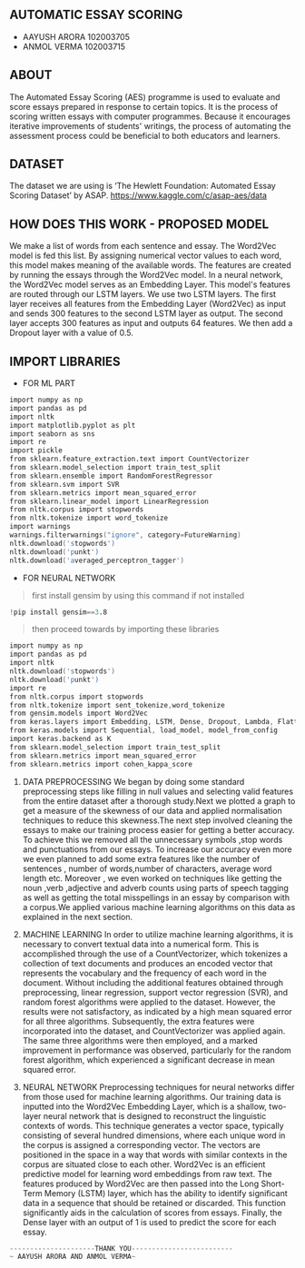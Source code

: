 ## AUTOMATIC ESSAY SCORING 
- AAYUSH ARORA  102003705
- ANMOL VERMA   102003715

## ABOUT
The Automated Essay Scoring (AES) programme is used to evaluate and score essays prepared in response to certain topics. It is the process of scoring written essays with computer programmes. Because it encourages iterative improvements of students' writings, the process of automating the assessment process could be beneficial to both educators and learners.

## DATASET
The dataset we are using is ‘The Hewlett Foundation: Automated Essay Scoring Dataset’ by ASAP.   https://www.kaggle.com/c/asap-aes/data

## HOW DOES THIS WORK - PROPOSED MODEL

We make a list of words from each sentence and essay. The Word2Vec model is fed this list. By assigning numerical vector values to each word, this model makes meaning of the available words. The features are created by running the essays through the Word2Vec model. In a neural network, the Word2Vec model serves as an Embedding Layer. This model's features are routed through our LSTM layers. We use two LSTM layers. The first layer receives all features from the Embedding Layer (Word2Vec) as input and sends 300 features to the second LSTM layer as output. The second layer accepts 300 features as input and outputs 64 features. We then add a Dropout layer with a value of 0.5. 
## IMPORT LIBRARIES
- FOR ML PART
```S
import numpy as np
import pandas as pd
import nltk
import matplotlib.pyplot as plt
import seaborn as sns
import re
import pickle
from sklearn.feature_extraction.text import CountVectorizer
from sklearn.model_selection import train_test_split
from sklearn.ensemble import RandomForestRegressor
from sklearn.svm import SVR
from sklearn.metrics import mean_squared_error
from sklearn.linear_model import LinearRegression
from nltk.corpus import stopwords 
from nltk.tokenize import word_tokenize
import warnings
warnings.filterwarnings("ignore", category=FutureWarning)
nltk.download('stopwords')
nltk.download('punkt')
nltk.download('averaged_perceptron_tagger')
```
- FOR NEURAL NETWORK
>first install gensim by using this command if not installed
```s
!pip install gensim==3.8
```
>then proceed towards by importing these libraries
```S
import numpy as np
import pandas as pd
import nltk
nltk.download('stopwords')
nltk.download('punkt')
import re
from nltk.corpus import stopwords
from nltk.tokenize import sent_tokenize,word_tokenize
from gensim.models import Word2Vec
from keras.layers import Embedding, LSTM, Dense, Dropout, Lambda, Flatten
from keras.models import Sequential, load_model, model_from_config
import keras.backend as K
from sklearn.model_selection import train_test_split
from sklearn.metrics import mean_squared_error
from sklearn.metrics import cohen_kappa_score
```
1. DATA PREPROCESSING
We began by doing some standard preprocessing steps like filling in null values and selecting valid features from the entire dataset after a thorough study.Next we plotted a graph to get a measure of the skewness of our data and applied normalisation techniques to reduce this skewness.The next step involved cleaning the essays to make our training process easier for getting a better accuracy. To achieve this we removed all the unnecessary symbols ,stop words and punctuations from our essays. To increase our accuracy even more we even planned to add some extra features like the number of sentences , number of words,number of characters, average word length etc. Moreover , we even worked on techniques like getting the noun ,verb ,adjective and adverb counts using parts of speech tagging as well as getting the total misspellings in an essay by comparison with a corpus.We applied various machine learning algorithms on this data as explained in the next section.

2. MACHINE LEARNING
In order to utilize machine learning algorithms, it is necessary to convert textual data into a numerical form. This is accomplished through the use of a CountVectorizer, which tokenizes a collection of text documents and produces an encoded vector that represents the vocabulary and the frequency of each word in the document.
Without including the additional features obtained through preprocessing, linear regression, support vector regression (SVR), and random forest algorithms were applied to the dataset. However, the results were not satisfactory, as indicated by a high mean squared error for all three algorithms. Subsequently, the extra features were incorporated into the dataset, and CountVectorizer was applied again. The same three algorithms were then employed, and a marked improvement in performance was observed, particularly for the random forest algorithm, which experienced a significant decrease in mean squared error.

3. NEURAL NETWORK
Preprocessing techniques for neural networks differ from those used for machine learning algorithms. Our training data is inputted into the Word2Vec Embedding Layer, which is a shallow, two-layer neural network that is designed to reconstruct the linguistic contexts of words. This technique generates a vector space, typically consisting of several hundred dimensions, where each unique word in the corpus is assigned a corresponding vector. The vectors are positioned in the space in a way that words with similar contexts in the corpus are situated close to each other. Word2Vec is an efficient predictive model for learning word embeddings from raw text. The features produced by Word2Vec are then passed into the Long Short-Term Memory (LSTM) layer, which has the ability to identify significant data in a sequence that should be retained or discarded. This function significantly aids in the calculation of scores from essays. Finally, the Dense layer with an output of 1 is used to predict the score for each essay.

```S
---------------------THANK YOU-------------------------
~ AAYUSH ARORA AND ANMOL VERMA~
```
